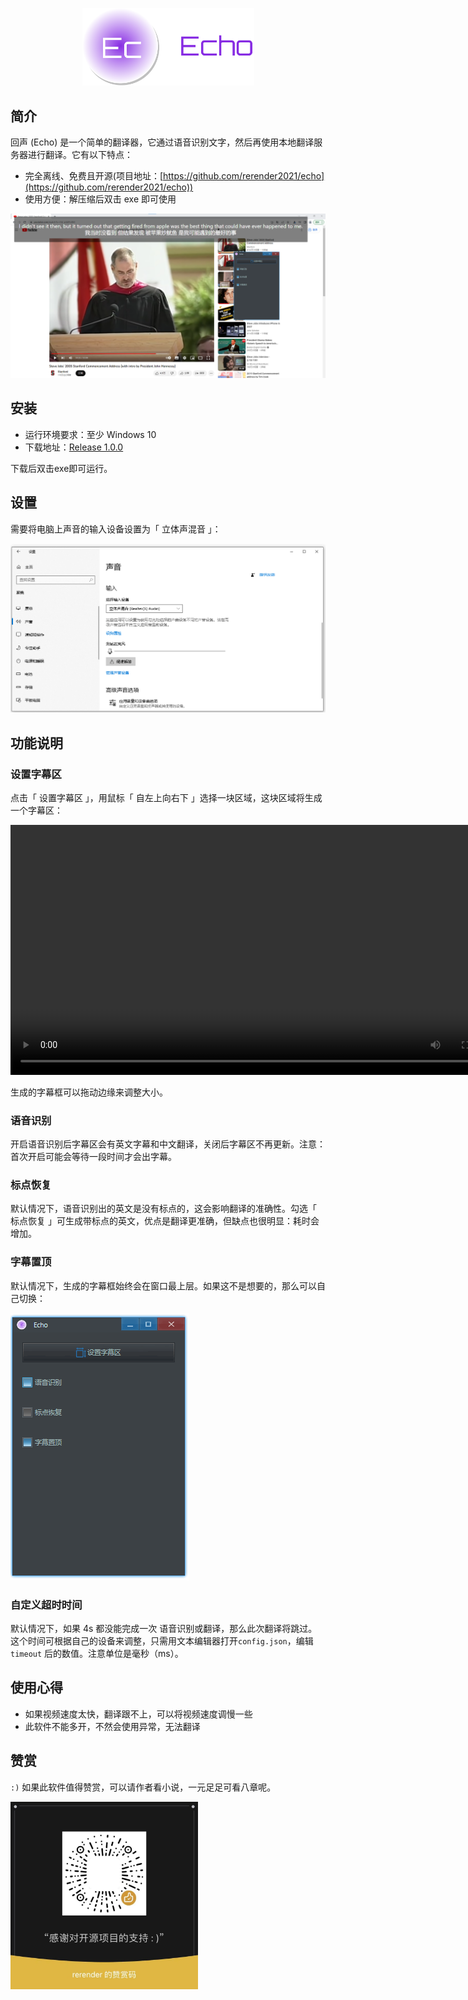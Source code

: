 <p align="center">
    <img width="275" src="./assets/logo-echo.png">
</p>

## 简介

回声 (Echo) 是一个简单的翻译器，它通过语音识别文字，然后再使用本地翻译服务器进行翻译。它有以下特点：

- 完全离线、免费且开源(项目地址：[https://github.com/rerender2021/echo](https://github.com/rerender2021/echo))
- 使用方便：解压缩后双击 exe 即可使用

![echo-usage](./assets/echo-usage.png)

<!-- 演示视频见:

- [文影：实时英语字幕翻译](https://www.bilibili.com/video/BV1Cs4y1j7Qb/) -->

## 安装

- 运行环境要求：至少 Windows 10
- 下载地址：[Release 1.0.0](https://github.com/rerender2021/echo/releases/tag/1.0.0)

下载后双击exe即可运行。

## 设置

需要将电脑上声音的输入设备设置为「 立体声混音 」：

![input-device](./assets/input-device.png)

## 功能说明

### 设置字幕区

点击「 设置字幕区 」，用鼠标「 自左上向右下 」选择一块区域，这块区域将生成一个字幕区：

<video src="./assets/select-area.mp4" controls autoplay style="width: 800px"></video>

生成的字幕框可以拖动边缘来调整大小。

### 语音识别

开启语音识别后字幕区会有英文字幕和中文翻译，关闭后字幕区不再更新。注意：首次开启可能会等待一段时间才会出字幕。

### 标点恢复

默认情况下，语音识别出的英文是没有标点的，这会影响翻译的准确性。勾选「 标点恢复 」可生成带标点的英文，优点是翻译更准确，但缺点也很明显：耗时会增加。


### 字幕置顶

默认情况下，生成的字幕框始终会在窗口最上层。如果这不是想要的，那么可以自己切换：

![set-topmost](./assets/set-topmost.gif)

### 自定义超时时间

默认情况下，如果 4s 都没能完成一次 语音识别或翻译，那么此次翻译将跳过。这个时间可根据自己的设备来调整，只需用文本编辑器打开`config.json`，编辑 `timeout` 后的数值。注意单位是毫秒（ms）。

## 使用心得

- 如果视频速度太快，翻译跟不上，可以将视频速度调慢一些
- 此软件不能多开，不然会使用异常，无法翻译

## 赞赏

`:)` 如果此软件值得赞赏，可以请作者看小说，一元足足可看八章呢。

<p align="left">
    <img width="300" src="../../assets/donate.jpg">
</p>


